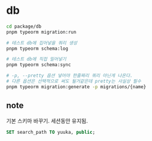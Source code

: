 # db

```bash
cd package/db
pnpm typeorm migration:run
```

```bash
# 테스트 db에 집어넣을 쿼리 생성
pnpm typeorm schema:log

# 테스트 db에 직접 밀어넣기
pnpm typeorm schema:sync
```

```bash
# -p, --pretty 옵션 넣어야 한줄짜리 쿼리 아닌게 나온다.
# 다른 옵션은 선택적으로 써도 될거같은데 pretty는 사실상 필수
pnpm typeorm migration:generate -p migrations/{name}
```


## note

기본 스키마 바꾸기. 세션동안 유지됨.

```sql
SET search_path TO yuuka, public;
```
